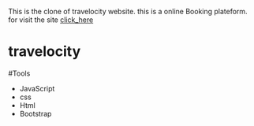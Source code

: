 This is the clone of travelocity website. this is a online Booking plateform. for visit the site [click_here](
https://vipchoudhary13.github.io/travelocity/travelocity.html)
# travelocity

#Tools
 - JavaScript
 - css
 - Html
 - Bootstrap
